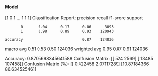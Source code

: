 #### Model
[1 0 1 ... 1 1 1]
Classification Report:
              precision    recall  f1-score   support

           0       0.04      0.17      0.06      3093
           1       0.98      0.89      0.93    120943

    accuracy                           0.87    124036
   macro avg       0.51      0.53      0.50    124036
weighted avg       0.95      0.87      0.91    124036

Accuracy: 0.8705698345641588
Confusion Matrix:
[[   524   2569]
 [ 13485 107458]]
Confusion Matrix (%):
[[ 0.422458    2.07117289]
 [10.87184366 86.63452546]]
